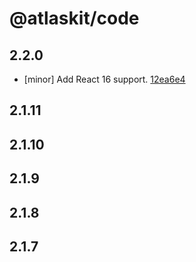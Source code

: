 # @atlaskit/code

## 2.2.0
- [minor] Add React 16 support. [12ea6e4](https://bitbucket.org/atlassian/atlaskit-mk-2/commits/12ea6e4)

## 2.1.11

## 2.1.10

## 2.1.9

## 2.1.8

## 2.1.7
